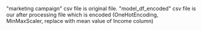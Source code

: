 "marketing campaign" csv file is original file.
"model_df_encoded" csv file is our after processing file which is encoded (OneHotEncoding, MinMaxScaler, replace with mean value of Income column)
